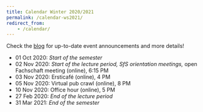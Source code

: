 ```yaml
---
title: Calendar Winter 2020/2021
permalink: /calendar-ws2021/
redirect_from:
    - /calendar/
---
```


Check the [blog](/) for up-to-date event announcements and more details!

- 01 Oct 2020: *Start of the semester*
- 02 Nov 2020: *Start of the lecture period, SfS orientation meetings,* open Fachschaft meeting (online), 6:15 PM
- 03 Nov 2020: Ersticafé (online), 4 PM
- 05 Nov 2020: Virtual pub crawl (online), 8 PM
- 10 Nov 2020: Office hour (online), 5 PM
- 27 Feb 2020: *End of the lecture period*
- 31 Mar 2021: *End of the semester*